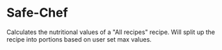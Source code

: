 # Safe-Chef
Calculates the nutritional values of a "All recipes" recipe. Will split up the recipe into portions based on user set max values.
